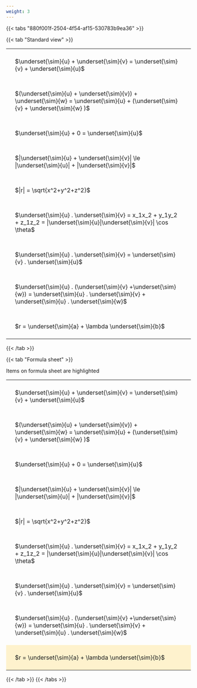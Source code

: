 ```yaml
---
weight: 3
---
```


{{< tabs "880f001f-2504-4f54-af15-530783b9ea36" >}}

{{< tab "Standard view" >}}

<style type="text/css">
#T_afc37 th.col_heading {
  text-align: left;
  font-size: 1em;
}
#T_afc37 td {
  text-align: left;
  font-size: 1em;
  padding: 1.5em;
}
</style>
<table id="T_afc37">
  <thead>
  </thead>
  <tbody>
    <tr>
      <td id="T_afc37_row0_col0" class="data row0 col0" >$\underset{\sim}{u} + \underset{\sim}{v} = \underset{\sim}{v} + \underset{\sim}{u}$ </td>
    </tr>
    <tr>
      <td id="T_afc37_row1_col0" class="data row1 col0" >$(\underset{\sim}{u} + \underset{\sim}{v}) + \underset{\sim}{w} = \underset{\sim}{u} + (\underset{\sim}{v} + \underset{\sim}{w} )$ </td>
    </tr>
    <tr>
      <td id="T_afc37_row2_col0" class="data row2 col0" >$\underset{\sim}{u} + 0 = \underset{\sim}{u}$ </td>
    </tr>
    <tr>
      <td id="T_afc37_row3_col0" class="data row3 col0" >$|\underset{\sim}{u} + \underset{\sim}{v}| \le |\underset{\sim}{u}| + |\underset{\sim}{v}|$ </td>
    </tr>
    <tr>
      <td id="T_afc37_row4_col0" class="data row4 col0" >$|r| = \sqrt{x^2+y^2+z^2}$</td>
    </tr>
    <tr>
      <td id="T_afc37_row5_col0" class="data row5 col0" >$\underset{\sim}{u} . \underset{\sim}{v} = x_1x_2 + y_1y_2 + z_1z_2 = |\underset{\sim}{u}|\underset{\sim}{v}| \cos \theta$</td>
    </tr>
    <tr>
      <td id="T_afc37_row6_col0" class="data row6 col0" >$\underset{\sim}{u} . \underset{\sim}{v}  = \underset{\sim}{v} . \underset{\sim}{u}$</td>
    </tr>
    <tr>
      <td id="T_afc37_row7_col0" class="data row7 col0" >$\underset{\sim}{u} . (\underset{\sim}{v} +\underset{\sim}{w})   = \underset{\sim}{u} . \underset{\sim}{v} + \underset{\sim}{u} . \underset{\sim}{w}$</td>
    </tr>
    <tr>
      <td id="T_afc37_row8_col0" class="data row8 col0" >$r = \underset{\sim}{a} + \lambda \underset{\sim}{b}$</td>
    </tr>
  </tbody>
</table>
{{< /tab >}}

{{< tab "Formula sheet" >}}

Items on formula sheet are highlighted 
<br>
<style type="text/css">
#T_9cd24 th.col_heading {
  text-align: left;
  font-size: 1em;
}
#T_9cd24 td {
  text-align: left;
  font-size: 1em;
  padding: 1.5em;
}
#T_9cd24_row0_col0, #T_9cd24_row1_col0, #T_9cd24_row2_col0, #T_9cd24_row3_col0, #T_9cd24_row4_col0, #T_9cd24_row5_col0, #T_9cd24_row6_col0, #T_9cd24_row7_col0 {
  background-color: rgba(0,0,0,0);
}
#T_9cd24_row8_col0 {
  background-color: rgba(255,194,10, 0.2);
}
</style>
<table id="T_9cd24">
  <thead>
  </thead>
  <tbody>
    <tr>
      <td id="T_9cd24_row0_col0" class="data row0 col0" >$\underset{\sim}{u} + \underset{\sim}{v} = \underset{\sim}{v} + \underset{\sim}{u}$ </td>
    </tr>
    <tr>
      <td id="T_9cd24_row1_col0" class="data row1 col0" >$(\underset{\sim}{u} + \underset{\sim}{v}) + \underset{\sim}{w} = \underset{\sim}{u} + (\underset{\sim}{v} + \underset{\sim}{w} )$ </td>
    </tr>
    <tr>
      <td id="T_9cd24_row2_col0" class="data row2 col0" >$\underset{\sim}{u} + 0 = \underset{\sim}{u}$ </td>
    </tr>
    <tr>
      <td id="T_9cd24_row3_col0" class="data row3 col0" >$|\underset{\sim}{u} + \underset{\sim}{v}| \le |\underset{\sim}{u}| + |\underset{\sim}{v}|$ </td>
    </tr>
    <tr>
      <td id="T_9cd24_row4_col0" class="data row4 col0" >$|r| = \sqrt{x^2+y^2+z^2}$</td>
    </tr>
    <tr>
      <td id="T_9cd24_row5_col0" class="data row5 col0" >$\underset{\sim}{u} . \underset{\sim}{v} = x_1x_2 + y_1y_2 + z_1z_2 = |\underset{\sim}{u}|\underset{\sim}{v}| \cos \theta$</td>
    </tr>
    <tr>
      <td id="T_9cd24_row6_col0" class="data row6 col0" >$\underset{\sim}{u} . \underset{\sim}{v}  = \underset{\sim}{v} . \underset{\sim}{u}$</td>
    </tr>
    <tr>
      <td id="T_9cd24_row7_col0" class="data row7 col0" >$\underset{\sim}{u} . (\underset{\sim}{v} +\underset{\sim}{w})   = \underset{\sim}{u} . \underset{\sim}{v} + \underset{\sim}{u} . \underset{\sim}{w}$</td>
    </tr>
    <tr>
      <td id="T_9cd24_row8_col0" class="data row8 col0" >$r = \underset{\sim}{a} + \lambda \underset{\sim}{b}$</td>
    </tr>
  </tbody>
</table>
{{< /tab >}}
{{< /tabs >}}